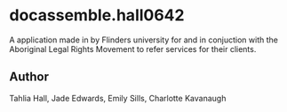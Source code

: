 # docassemble.hall0642

A application made in by Flinders university for and in conjuction with the Aboriginal Legal Rights Movement to refer services for their clients.

## Author

Tahlia Hall, Jade Edwards, Emily Sills, Charlotte Kavanaugh 

